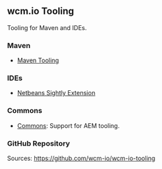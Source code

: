 ## wcm.io Tooling

Tooling for Maven and IDEs.


### Maven

* [Maven Tooling](maven/)


### IDEs

* [Netbeans Sightly Extension](netbeans/sightly/)


### Commons

* [Commons](commons/): Support for AEM tooling.


### GitHub Repository

Sources: https://github.com/wcm-io/wcm-io-tooling
